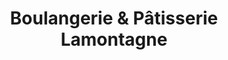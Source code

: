 ---
title: "Boulangerie & Pâtisserie Lamontagne"
url: /victoriaville/boulangerie-and-patisserie-lamontagne/
shop: bakery
---